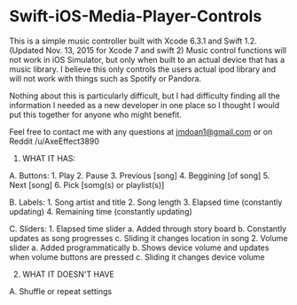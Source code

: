 # Swift-iOS-Media-Player-Controls

This is a simple music controller built with Xcode 6.3.1 and Swift 1.2. (Updated Nov. 13, 2015 for Xcode 7 and swift 2) Music control functions will not work in iOS Simulator, but only when built to an actual device that has a music library. I believe this only controls the users actual ipod library and will not work with things such as Spotify or Pandora.

Nothing about this is particularly difficult, but I had difficulty finding all the information I needed as a new developer in one place so I thought I would put this together for anyone who might benefit.

Feel free to contact me with any questions at jmdoan1@gmail.com or on Reddit /u/AxeEffect3890

1. WHAT IT HAS:

  A. Buttons: 
    1. Play
    2. Pause
    3. Previous [song]
    4. Beggining [of song]
    5. Next [song]
    6. Pick [somg(s) or playlist(s)]

  B. Labels: 
    1. Song artist and title
    2. Song length
    3. Elapsed time (constantly updating)
    4. Remaining time (constantly updating)

  C. Sliders: 
    1. Elapsed time slider
      a. Added through story board
      b. Constantly updates as song progresses
      c. Sliding it changes location in song
    2. Volume slider
      a. Added programmatically
      b. Shows device volume and updates when volume buttons are pressed
      c. Sliding it changes device volume
      
2. WHAT IT DOESN'T HAVE

  A. Shuffle or repeat settings
